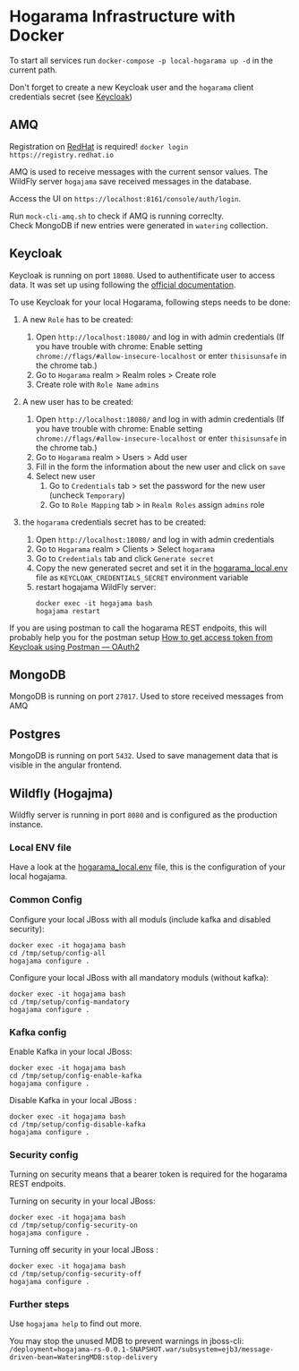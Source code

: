 # Hogarama Infrastructure with Docker

To start all services run `docker-compose -p local-hogarama up -d` in the current path.

Don't forget to create a new Keycloak user and the `hogarama` client credentials secret (see [Keycloak](#keycloak))

## AMQ

Registration on [RedHat](https://access.redhat.com/RegistryAuthentication) is required! 
`docker login https://registry.redhat.io`

AMQ is used to receive messages with the current sensor values.
The WildFly server `hogajama` save received messages in the database.

Access the UI on `https://localhost:8161/console/auth/login`.

Run `mock-cli-amq.sh` to check if AMQ is running correclty.\
Check MongoDB if new entries were generated in `watering` collection.

## Keycloak

Keycloak is running on port `18080`. Used to authentificate user to access data.
It was set up using following the [official documentation](https://www.keycloak.org/server/containers).

To use Keycloak for your local Hogarama, following steps needs to be done:

1. A new `Role` has to be created:

   1. Open `http://localhost:18080/` and log in with admin credentials (If you have trouble with chrome: Enable setting `chrome://flags/#allow-insecure-localhost`
      or enter `thisisunsafe` in the chrome tab.)
   2. Go to `Hogarama` realm > Realm roles > Create role
   3. Create role with `Role Name` `admins`

2. A new user has to be created:

   1. Open `http://localhost:18080/` and log in with admin credentials (If you have trouble with chrome: Enable setting `chrome://flags/#allow-insecure-localhost`
      or enter `thisisunsafe` in the chrome tab.)
   2. Go to `Hogarama` realm > Users > Add user
   3. Fill in the form the information about the new user and click on `save`
   5. Select new user
      1. Go to `Credentials` tab > set the password for the new user (uncheck `Temporary`)
      2. Go to `Role Mapping` tab > in `Realm Roles` assign `admins` role 

3. the `hogarama` credentials secret has to be created:

   1. Open `http://localhost:18080/` and log in with admin credentials
   2. Go to `Hogarama` realm > Clients > Select `hogarama`
   3. Go to `Credentials` tab and click `Generate secret`
   4. Copy the new generated secret and set it in the [hogarama_local.env](hogajama/local_env/hogarama_local.env) file as `KEYCLOAK_CREDENTIALS_SECRET` environment variable
   5. restart hogajama WildFly server:
      ```
      docker exec -it hogajama bash
      hogajama restart
      ```

If you are using postman to call the hogarama REST endpoits, this will probably help you for the postman setup [How to get access token from Keycloak using Postman — OAuth2](https://paulbares.medium.com/quick-tip-oauth2-with-keycloak-and-postman-cc7211b693a5)

## MongoDB

MongoDB is running on port `27017`. Used to store received messages from AMQ

## Postgres

MongoDB is running on port `5432`. Used to save management data that is visible in the angular frontend.

## Wildfly (Hogajma)

Wildfly server is running in port `8080` and is configured as the production instance.

### Local ENV file
Have a look at the [hogarama_local.env](hogajama/local_env/hogarama_local.env) file, this is the configuration of your local hogajama.

### Common Config
Configure your local JBoss with all moduls (include kafka and disabled security):
```
docker exec -it hogajama bash
cd /tmp/setup/config-all
hogajama configure .
```
Configure your local JBoss with all mandatory moduls (without kafka):
```
docker exec -it hogajama bash
cd /tmp/setup/config-mandatory
hogajama configure .
```

### Kafka config
Enable Kafka in your local JBoss:
```
docker exec -it hogajama bash
cd /tmp/setup/config-enable-kafka
hogajama configure .
```
Disable Kafka in your local JBoss :
```
docker exec -it hogajama bash
cd /tmp/setup/config-disable-kafka
hogajama configure .
```

### Security config
Turning on security means that a bearer token is required for the hogarama REST endpoits.

Turning on security in your local JBoss:
```
docker exec -it hogajama bash
cd /tmp/setup/config-security-on
hogajama configure .
```

Turning off security in your local JBoss :
```
docker exec -it hogajama bash
cd /tmp/setup/config-security-off
hogajama configure .
```

### Further steps
Use `hogajama help` to find out more.

You may stop the unused MDB to prevent warnings in jboss-cli: `/deployment=hogajama-rs-0.0.1-SNAPSHOT.war/subsystem=ejb3/message-driven-bean=WateringMDB:stop-delivery`


